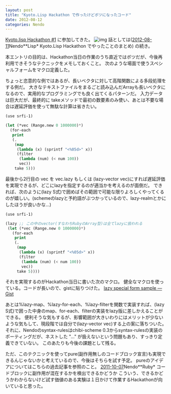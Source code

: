 ```yaml
---
layout: post
title: "Kyoto.Lisp Hackathon で作ったけどボツになったコード"
date: 2012-08-12
categories: Nendo
---
```

[Kyoto.lisp Hackathon #1](http://atnd.org/event/E0007877) に参加してきた。
 ![img](http://common-lisp.net/logo120x80.png)
話としては([2012-08-11](/blog-archive/2012/08/11/post/)Nendo**Lisp* Kyoto.Lisp Hackathon でやったことのまとめ) の続き。

本エントリの目的は、Hackathon当日の作業のうち直近ではボツだが、今後再利用できそうなテクニックをメモしておくこと。
次のような場面で使うスペシャルフォームをマクロ定義した。

ちょっと恣意的な例ではあるが、長いベクタに対して高階関数による多段処理をする例だ。
大きなテキストファイルをまるごと読み込んだArrayも長いベクタになるので、実用的なプログラミングでも良く出てくるパターンだ。
入力データは巨大だが、最終的に takeメソッドで最初の数要素のみ使い、あとは不要な場合は遅延評価を使って無駄な計算は省きたい。
```lisp
(use srfi-1)

(let (*vec (Range.new 0 1000000)*)
  (for-each
   print
   (. 
    (map
     (lambda (x) (sprintf "<%05d>" x))
     (filter
      (lambda (num) (< num 100))
      vec))
    take 5)))
```

最後から2行目の vec を vec.lazy もしくは (lazy-vector vec)にすれば遅延評価を実現できるが、どこにlazyを指定するのが適当かを考えるのが面倒だ。
できれば、次のように(lazy S式)で囲めばその範囲で可能な限りよろしくやってくるのが嬉しい。(schemeのlazyと予約語がぶつかっているので、lazy-realmとかにしたほうが良いかな…)

```lisp
(use srfi-1)

(lazy ;; この中のvector(すなわちRubyのArray型)は全てlazyに扱われる
 (let (*vec (Range.new 0 1000000)*)
   (for-each
    print
    (. 
     (map
      (lambda (x) (sprintf "<%05d>" x))
      (filter
       (lambda (num) (< num 100))
       vec))
     take 5))))
```

それを実現するのがHackathon当日に書いた次のマクロ。
健全なマクロを使っている。コードが長いので、gistに貼りつけた。
 [lazy special form sample — Gist](http://gist.github.com/3324169)

あとは%lazy-map、%lazy-for-each、%lazy-filterを関数で実装すれば、(lazy S式)で囲った中身のmap、for-each、filterの実装をlazy版に差しかえることができる。
便利そうな気もするが、影響範囲が大きいわりにはメリットが少ないような気もして、現段階では自分で(lazy-vector vec)する上の案に落ちついた。
それに、Nendoのsyntax-rulesはchibi-scheme 0.3からsyntax-rulesの実装のポーティングだが、ネストした "..." が扱えないという問題もあり、すっきり定義できていない。
このあたりも今後の課題として残る。

ただ、このテクニックを使ってpure(副作用無しのコードブロック宣言)も実現できるんじゃないかと考えているので、今後はそちらを試す予定。
pureのアイデアについてはこちらの過去記事を参照のこと。
 [2011-10-07](/blog-archive/2011/10/07/post/)Nendo**Ruby* コードブロックに副作用が混在するかを検出できるかどうか
こういう、できるかどうかわからないけど試す価値のある実験は１日かけて作業するHackathonが向いていると思った。
